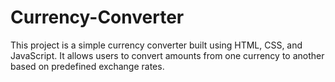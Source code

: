 # Currency-Converter
This project is a simple currency converter built using HTML, CSS, and JavaScript. It allows users to convert amounts from one currency to another based on predefined exchange rates. 
